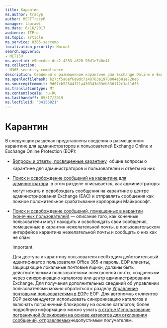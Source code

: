 ```yaml
---
title: Карантин
ms.author: tracyp
author: MSFTTracyP
manager: laurawi
ms.date: 6/16/2017
audience: ITPro
ms.topic: article
ms.service: O365-seccomp
localization_priority: Normal
search.appverid:
- MET150
ms.assetid: e9eecdde-dcc2-4283-a820-98d1e740e4f
ms.collection:
- M365-security-compliance
description: Сведения о размещенном карантине для Exchange Online и Exchange Online Protection.
ms.openlocfilehash: b27cf5a6ef6e9dc7140763e1970804e501e720e6
ms.sourcegitcommit: 9d67cb52544321a430343d39eb336112c1a11d35
ms.translationtype: MT
ms.contentlocale: ru-RU
ms.lasthandoff: 05/17/2019
ms.locfileid: "34156821"
---
```

# <a name="quarantine"></a>Карантин

В следующих разделах представлены сведения о размещенном карантине для администраторов и пользователей Exchange Online и Exchange Online Protection (EOP):
  
- [Вопросы и ответы, посвященные карантину](quarantine-faq.md)  общие вопросы о карантине для администраторов и пользователей и ответы на них 
    
- [Поиск и освобождение сообщений на карантине для администратора](find-and-release-quarantined-messages-as-an-administrator.md)  в этом разделе описывается, как администраторы могут искать и освобождать сообщения на карантине в центре администрирования Exchange (EAC) и отправлять сообщения как ложное положительное срабатывание корпорации Майкрософт. 
    
- [Поиск и освобождение сообщений, помещенных в карантин (конечных пользователей)](http://technet.microsoft.com/library/e439b560-827a-4807-abd3-6b861c1ff786.aspx) — описание того, как конечные пользователи могут находить и освобождать свои сообщения, помещенные в карантин нежелательной почты, в пользовательском интерфейсе карантина нежелательной почты и сообщать о них как не спам 
    
    > [!IMPORTANT]
    > Для доступа к карантину пользователя необходим действительный идентификатор пользователя Office 365 и пароль. EOP клиенты, защищающие локальные почтовые ящики, должны быть действительными пользователями электронной почты, созданными через синхронизацию каталогов или центр администрирования Exchange. Для получения дополнительных сведений об управлении пользователями можно обратиться к разделу [Управление почтовыми пользователями в EOP](eop/manage-mail-users-in-eop.md)с EOP. Для автономных клиентов EOP рекомендуется использовать синхронизацию каталогов и включать пограничный блокировку на основе каталогов; более подробную информацию можно узнать [в статье Использование пограничной блокировки на основе каталогов для отклонения сообщений, отправляемых](http://technet.microsoft.com/library/ca7b7416-92ed-40ad-abdb-695be46ea2e4.aspx)недопустимым получателям. 
  
    

